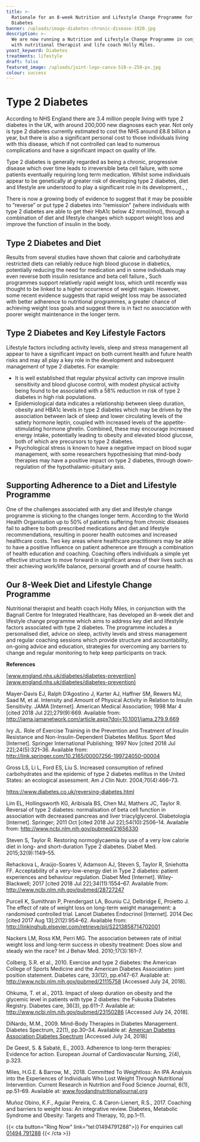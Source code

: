 ```yaml
---
title: >-
  Rationale for an 8-week Nutrition and Lifestyle Change Programme for Type 2
  Diabetes
banner: /uploads/image-diabetes-chronic-disease-1920.jpg
description: >-
  We are now running a Nutrition and Lifestyle Change Programme in conjunction
  with nutritional therapist and life coach Holly Miles.
yoast_keyword: Diabetes
treatments: lifestyle
draft: false
featured_image: /uploads/joint-logo-canva-510-x-250-px.jpg
colour: success
---
```

# Type 2 Diabetes

According to NHS England there are 3.4 million people living with type 2 diabetes in the UK, with around 200,000 new diagnoses each year. Not only is type 2 diabetes currently estimated to cost the NHS around £8.8 billion a year, but there is also a significant personal cost to those individuals living with this disease, which if not controlled can lead to numerous complications and have a significant impact on quality of life.

Type 2 diabetes is generally regarded as being a chronic, progressive disease which over time leads to irreversible beta cell failure, with some patients eventually requiring long   term medication. Whilst some individuals appear to be genetically at greater risk of developing type 2 diabetes, diet and lifestyle are understood to play a significant role in its development., ,    

There is now a growing body of evidence to suggest that it may be possible to “reverse” or put type 2 diabetes into “remission” (where individuals with type 2 diabetes are able to get their HbA1c below 42 mmol/mol), through a combination of diet and lifestyle changes which support weight loss and improve the function of insulin in the body. 

## Type 2 Diabetes and Diet

Results from several studies have shown that calorie and carbohydrate restricted diets can reliably reduce high blood glucose in diabetics, potentially reducing the need for medication and in some individuals may even reverse both insulin resistance and beta cell failure.,  Such programmes support relatively rapid weight loss, which until recently was thought to be linked to a higher occurrence of weight regain. However, some recent evidence suggests that rapid weight loss may be associated with better adherence to nutritional programmes, a greater chance of achieving weight loss goals and suggest there is in fact no association with poorer weight maintenance in the longer term.   

## Type 2 Diabetes and Key Lifestyle Factors

Lifestyle factors including activity levels, sleep and stress management all appear to have a significant impact on both current health and future health risks and may all play a key role in the development and subsequent management of type 2 diabetes. For example:

* It is well established that regular physical activity can improve insulin sensitivity and blood glucose control, with modest physical activity being found to be associated with a 58% reduction in risk of type 2 diabetes in high risk populations.
* Epidemiological data indicates a relationship between sleep duration, obesity and HBA1c levels in type 2 diabetes which may be driven by the association between lack of sleep and lower circulating levels of the satiety hormone leptin, coupled with increased levels of the appetite-stimulating hormone ghrelin. Combined, these may encourage increased energy intake, potentially leading to obesity and elevated blood glucose, both of which are precursors to type 2 diabetes. 
* Psychological stress is known to have a negative impact on blood sugar management, with some researchers hypothesising that mind-body therapies may have a positive impact on type 2 diabetes, through down-regulation of the hypothalamic-pituitary axis.

## Supporting Adherence to a Diet and Lifestyle Programme

One of the challenges associated with any diet and lifestyle change programme is sticking to the changes longer term. According to the World Health Organisation up to 50% of patients suffering from chronic diseases fail to adhere to both prescribed medications and diet and lifestyle recommendations, resulting in poorer health outcomes and increased healthcare costs. Two key areas where healthcare practitioners may be able to have a positive influence on patient adherence are through a combination of health education and coaching.  Coaching offers individuals a simple yet effective structure to move forward in significant areas of their lives such as their achieving work/life balance, personal growth and of course health.

## Our 8-Week Diet and Lifestyle Change Programme

Nutritional therapist and health coach Holly Miles, in conjunction with the Bagnall Centre for Integrated Healthcare, has developed an 8-week diet and lifestyle change programme which aims to address key diet and lifestyle factors associated with type 2 diabetes. The programme includes a personalised diet, advice on sleep, activity levels and stress management and regular coaching sessions which provide structure and accountability, on-going advice and education, strategies for overcoming any barriers to change and regular monitoring to help keep participants on track. 

**References**

[www.england.nhs.uk/diabetes/diabetes-prevention](www.england.nhs.uk/diabetes/diabetes-prevention)

Mayer-Davis EJ, Ralph D’Agostino J, Karter AJ, Haffner SM, Rewers MJ, Saad M, et al. Intensity and Amount of Physical Activity in Relation to Insulin Sensitivity. JAMA \[Internet]. American Medical Association; 1998 Mar 4 \[cited 2018 Jul 22];279(9):669. Available from: <http://jama.jamanetwork.com/article.aspx?doi=10.1001/jama.279.9.669>

Ivy JL. Role of Exercise Training in the Prevention and Treatment of Insulin Resistance and Non-Insulin-Dependent Diabetes Mellitus. Sport Med \[Internet]. Springer International Publishing; 1997 Nov \[cited 2018 Jul 22];24(5):321–36. Available from: <http://link.springer.com/10.2165/00007256-199724050-00004>

Gross LS, Li L, Ford ES, Liu S. Increased consumption of refined carbohydrates and the epidemic of type 2 diabetes mellitus in the United States: an ecological assessment. Am J Clin Nutr. 2004;70(4):466–73.

<https://www.diabetes.co.uk/reversing-diabetes.html>

Lim EL, Hollingsworth KG, Aribisala BS, Chen MJ, Mathers JC, Taylor R. Reversal of type 2 diabetes: normalisation of beta cell function in association with decreased pancreas and liver triacylglycerol. Diabetologia \[Internet]. Springer; 2011 Oct \[cited 2018 Jul 22];54(10):2506–14. Available from: <http://www.ncbi.nlm.nih.gov/pubmed/21656330>

Steven S, Taylor R. Restoring normoglycaemia by use of a very low calorie diet in long- and short-duration Type 2 diabetes. Diabet Med. 2015;32(9):1149–55.

Rehackova L, Araújo-Soares V, Adamson AJ, Steven S, Taylor R, Sniehotta FF. Acceptability of a very-low-energy diet in Type 2 diabetes: patient experiences and behaviour regulation. Diabet Med \[Internet]. Wiley-Blackwell; 2017 \[cited 2018 Jul 22];34(11):1554–67. Available from: <http://www.ncbi.nlm.nih.gov/pubmed/28727247>

Purcell K, Sumithran P, Prendergast LA, Bouniu CJ, Delbridge E, Proietto J. The effect of rate of weight loss on long-term weight management: a randomised controlled trial. Lancet Diabetes Endocrinol \[Internet]. 2014 Dec \[cited 2017 Aug 13];2(12):954–62. Available from: <http://linkinghub.elsevier.com/retrieve/pii/S2213858714702001>

Nackers LM, Ross KM, Perri MG. The association between rate of initial weight loss and long-term success in obesity treatment: Does slow and steady win the race? Int J Behav Med. 2010;17(3):161–7.

Colberg, S.R. et al., 2010. Exercise and type 2 diabetes: the American College of Sports Medicine and the American Diabetes Association: joint position statement. Diabetes care, 33(12), pp.e147-67. Available at: <http://www.ncbi.nlm.nih.gov/pubmed/21115758> \[Accessed July 24, 2018].

Ohkuma, T. et al., 2013. Impact of sleep duration on obesity and the glycemic level in patients with type 2 diabetes: the Fukuoka Diabetes Registry. Diabetes care, 36(3), pp.611–7. Available at: <http://www.ncbi.nlm.nih.gov/pubmed/23150286> \[Accessed July 24, 2018].

DiNardo, M.M., 2009. Mind-Body Therapies in Diabetes Management. Diabetes Spectrum, 22(1), pp.30–34. Available at: [American Diabetes Association Diabetes Spectrum](http://spectrum.diabetesjournals.org/content/22/1/30)  \[Accessed July 24, 2018]

De Geest, S. & Sabaté, E., 2003. Adherence to long-term therapies: Evidence for action. European Journal of Cardiovascular Nursing, 2(4), p.323.

Miles, H.G.E. & Barrow, M., 2018. Committed To Weightloss: An IPA Analysis into the Experiences of Individuals Who Lost Weight Through Nutritional Intervention. Current Research in Nutrition and Food Science Journal, 6(1), pp.51–69. Available at: [www.foodandnutritionaljournal.org ](http://www.foodandnutritionjournal.org/volume6number1/committed-to-weight-loss-an-ipa-analysis-into-the-experiences-of-individuals-who-lost-weight-through-nutritional-intervention/)

Muñoz Obino, K.F., Aguiar Pereira, C. & Caron-Lienert, R.S., 2017. Coaching and barriers to weight loss: An integrative review. Diabetes, Metabolic Syndrome and Obesity: Targets and Therapy, 10, pp.1–11.


{{< cta button="Ring Now" link="tel:01494791288">}}
For enquiries call [01494 791288](tel:01494791288)
{{< /cta >}}

